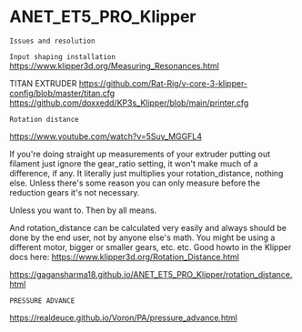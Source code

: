 # ANET_ET5_PRO_Klipper

```Issues and resolution```



```Input shaping installation```
https://www.klipper3d.org/Measuring_Resonances.html


TITAN EXTRUDER
https://github.com/Rat-Rig/v-core-3-klipper-config/blob/master/titan.cfg
https://github.com/doxxedd/KP3s_Klipper/blob/main/printer.cfg

```Rotation distance```

https://www.youtube.com/watch?v=5Suy_MGGFL4

If you're doing straight up measurements of your extruder putting out filament just ignore the gear_ratio setting, it won't make much of a difference, if any. It literally just multiplies your rotation_distance, nothing else. Unless there's some reason you can only measure before the reduction gears it's not necessary.

Unless you want to. Then by all means.

And rotation_distance can be calculated very easily and always should be done by the end user, not by anyone else's math. You might be using a different motor, bigger or smaller gears, etc. etc. Good howto in the Klipper docs here: https://www.klipper3d.org/Rotation_Distance.html


https://gagansharma18.github.io/ANET_ET5_PRO_Klipper/rotation_distance.html


```PRESSURE ADVANCE```

https://realdeuce.github.io/Voron/PA/pressure_advance.html